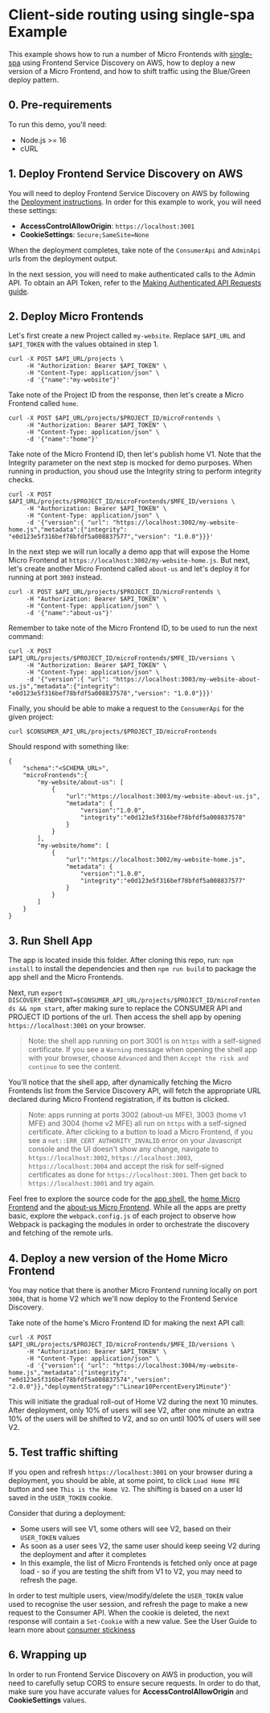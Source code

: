 # Client-side routing using single-spa Example

This example shows how to run a number of Micro Frontends with [single-spa](https://single-spa.js.org/) using Frontend Service Discovery on AWS, how to deploy a new version of a Micro Frontend, and how to shift traffic using the Blue/Green deploy pattern.

## 0. Pre-requirements

To run this demo, you'll need:
* Node.js >= 16
* cURL

## 1. Deploy Frontend Service Discovery on AWS

You will need to deploy Frontend Service Discovery on AWS by following the [Deployment instructions](../../docs/USER_GUIDE.md#deploying-the-solution).
In order for this example to work, you will need these settings:
* **AccessControlAllowOrigin**: `https://localhost:3001`
* **CookieSettings**: `Secure;SameSite=None`

When the deployment completes, take note of the `ConsumerApi` and `AdminApi` urls from the deployment output.

In the next session, you will need to make authenticated calls to the Admin API. To obtain an API Token, refer to the [Making Authenticated API Requests guide](../../docs/USER_GUIDE.md#making-authenticated-api-requests).

## 2. Deploy Micro Frontends

Let's first create a new Project called `my-website`. Replace `$API_URL` and `$API_TOKEN` with the values obtained in step 1.

```
curl -X POST $API_URL/projects \
     -H "Authorization: Bearer $API_TOKEN" \
     -H "Content-Type: application/json" \
     -d '{"name":"my-website"}'
```

Take note of the Project ID from the response, then let's create a Micro Frontend called `home`.

```
curl -X POST $API_URL/projects/$PROJECT_ID/microFrontends \
     -H "Authorization: Bearer $API_TOKEN" \
     -H "Content-Type: application/json" \
     -d '{"name":"home"}'
```

Take note of the Micro Frontend ID, then let's publish home V1. Note that the Integrity parameter on the next step is mocked for demo purposes. When running in production, you shoud use the Integrity string to perform integrity checks.

```
curl -X POST $API_URL/projects/$PROJECT_ID/microFrontends/$MFE_ID/versions \
     -H "Authorization: Bearer $API_TOKEN" \
     -H "Content-Type: application/json" \
     -d '{"version":{ "url": "https://localhost:3002/my-website-home.js","metadata":{"integrity": "e0d123e5f316bef78bfdf5a008837577","version": "1.0.0"}}}'
```

In the next step we will run locally a demo app that will expose the Home Micro Frontend at `https://localhost:3002/my-website-home.js`. But next, let's create another Micro Frontend called `about-us` and let's deploy it for running at port `3003` instead.

```
curl -X POST $API_URL/projects/$PROJECT_ID/microFrontends \
     -H "Authorization: Bearer $API_TOKEN" \
     -H "Content-Type: application/json" \
     -d '{"name":"about-us"}'
```

Remember to take note of the Micro Frontend ID, to be used to run the next command:

```
curl -X POST $API_URL/projects/$PROJECT_ID/microFrontends/$MFE_ID/versions \
     -H "Authorization: Bearer $API_TOKEN" \
     -H "Content-Type: application/json" \
     -d '{"version":{ "url": "https://localhost:3003/my-website-about-us.js","metadata":{"integrity": "e0d123e5f316bef78bfdf5a008837578","version": "1.0.0"}}}'
```

Finally, you should be able to make a request to the `ConsumerApi` for the given project:

```
curl $CONSUMER_API_URL/projects/$PROJECT_ID/microFrontends

```
Should respond with something like:
```
{
    "schema":"<SCHEMA_URL>",
    "microFrontends":{
        "my-website/about-us": [
            {
                "url":"https://localhost:3003/my-website-about-us.js",
                "metadata": {
                    "version":"1.0.0",
                    "integrity":"e0d123e5f316bef78bfdf5a008837578"
                }
            }
        ],
        "my-website/home": [
            {
                "url":"https://localhost:3002/my-website-home.js",
                "metadata": {
                    "version":"1.0.0",
                    "integrity":"e0d123e5f316bef78bfdf5a008837577"
                }
            }
        ]
    }
}
```

## 3. Run Shell App

The app is located inside this folder. After cloning this repo, run:
`npm install` to install the dependencies and then `npm run build` to package the app shell and the Micro Frontends.

Next, run `export DISCOVERY_ENDPOINT=$CONSUMER_API_URL/projects/$PROJECT_ID/microFrontends && npm start`, after making sure to replace the CONSUMER API and PROJECT ID portions of the url. Then access the shell app by opening `https://localhost:3001` on your browser.

> Note: the shell app running on port 3001 is on `https` with a self-signed certificate. If you see a `Warning` message when opening the shell app with your browser, choose `Advanced` and then `Accept the risk and continue` to see the content.

You'll notice that the shell app, after dynamically fetching the Micro Frontends list from the Service Discovery API, will fetch the appropriate URL declared during Micro Frontend registration, if its button is clicked.

> Note: apps running at ports 3002 (about-us MFE), 3003 (home v1 MFE) and 3004 (home v2 MFE) all run on `https` with a self-signed certificate. After clicking to a button to load a Micro Frontend, if you see a `net::ERR_CERT_AUTHORITY_INVALID` error on your Javascript console and the UI doesn't show any change, navigate to `https://localhost:3002`, `https://localhost:3003`, `https://localhost:3004` and accept the risk for self-signed certificates as done for `https://localhost:3001`. Then get back to `https://localhost:3001` and try again.

Feel free to explore the source code for the [app shell](./app-shell/), the [home Micro Frontend](./home-1.0.0/) and the [about-us Micro Frontend](./about-us-1.0.0/). While all the apps are pretty basic, explore the `webpack.config.js` of each project to observe how Webpack is packaging the modules in order to orchestrate the discovery and fetching of the remote urls.

## 4. Deploy a new version of the Home Micro Frontend

You may notice that there is another Micro Frontend running locally on port `3004`, that is home V2 which we'll now deploy to the Frontend Service Discovery.

Take note of the home's Micro Frontend ID for making the next API call:

```
curl -X POST $API_URL/projects/$PROJECT_ID/microFrontends/$MFE_ID/versions \
     -H "Authorization: Bearer $API_TOKEN" \
     -H "Content-Type: application/json" \
     -d '{"version":{ "url": "https://localhost:3004/my-website-home.js","metadata":{"integrity": "e0d123e5f316bef78bfdf5a008837574","version": "2.0.0"}},"deploymentStrategy":"Linear10PercentEvery1Minute"}'
```

This will initiate the gradual roll-out of Home V2 during the next 10 minutes. After deployment, only 10% of users will see V2, after one minute an extra 10% of the users will be shifted to V2, and so on until 100% of users will see V2.

## 5. Test traffic shifting

If you open and refresh `https://localhost:3001` on your browser during a deployment, you should be able, at some point, to click `Load Home MFE` button and see `This is the Home V2`. The shifting is based on a user Id saved in the `USER_TOKEN` cookie.

Consider that during a deployment:
* Some users will see V1, some others will see V2, based on their `USER_TOKEN` values
* As soon as a user sees V2, the same user should keep seeing V2 during the deployment and after it completes
* In this example, the list of Micro Frontends is fetched only once at page load - so if you are testing the shift from V1 to V2, you may need to refresh the page.

In order to test multiple users, view/modify/delete the `USER_TOKEN` value used to recognise the user session, and refresh the page to make a new request to the Consumer API. When the cookie is deleted, the next response will contain a `Set-Cookie` with a new value. See the User Guide to learn more about [consumer stickiness](../../docs/USER_GUIDE.md#consumer-stickiness)

## 6. Wrapping up

In order to run Frontend Service Discovery on AWS in production, you will need to carefully setup CORS to ensure secure requests. In order to do that, make sure you have accurate values for **AccessControlAllowOrigin** and **CookieSettings** values.

